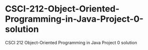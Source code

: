 # CSCI-212-Object-Oriented-Programming-in-Java-Project-0-solution
CSCI 212 Object-Oriented Programming in Java  Project 0 solution
